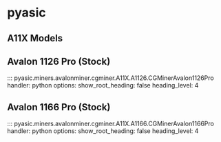 # pyasic
## A11X Models

## Avalon 1126 Pro (Stock)
::: pyasic.miners.avalonminer.cgminer.A11X.A1126.CGMinerAvalon1126Pro
    handler: python
    options:
        show_root_heading: false
        heading_level: 4

## Avalon 1166 Pro (Stock)
::: pyasic.miners.avalonminer.cgminer.A11X.A1166.CGMinerAvalon1166Pro
    handler: python
    options:
        show_root_heading: false
        heading_level: 4

